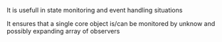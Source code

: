 It is usefull in state monitoring and event handling situations

It ensures that a single core object is/can be monitored by unknow and possibly expanding array of observers